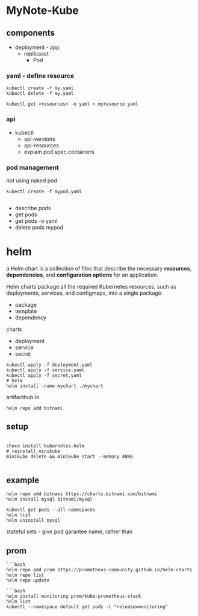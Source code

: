 # MyNote-Kube


## components

* deployment - app
    * replicaset
        * Pod



### yaml - define resource

```
kubectl create -f my.yaml
kubectl delete -f my.yaml

kubectl get <resources> -o yaml > myresource.yaml

```


### api

* kubectl 
    * api-versions
    * api-resources
    * explain pod.spec.containers


 ### pod management
 
 not using naked pod
 ```
 kubectl create -f mypod.yaml
 
 
 ```
 * describe pods
 * get pods
 * get pods <podname> -o yaml
 *  delete pods mypod


# helm
a Helm chart is a collection of files that describe the necessary **resources**, **dependencies**, and **configuration options** for an application.

Helm charts package all the required Kubernetes resources, such as deployments, services, and configmaps, into a single package.
* package
* template
* dependency

charts
* deployment
* service
* secret
```shell
kubectl apply -f deployment.yaml
kubectl apply -f service.yaml
kubectl apply -f secret.yaml
# helm
helm install -name mychart ./mychart

```
artifacthub.io



```
helm repo add bitnami 
```
## setup

```shell

choco install kubernetes-helm
# reinstall minikube
minikube delete && minikube start --memory 4096


```
## example
```
helm repo add bitnami https://charts.bitnami.com/bitnami
helm install mysql bitnami/mysql

kubectl get pods --all-namespaces
helm list
helm uninstall mysql 
```
stateful sets - give pod garantee name, rather than 

 ## prom
 ```
```bash
helm repo add prom https://prometheus-community.github.io/helm-charts
helm repo list
helm repo update

```bash
helm install monitoring prom/kube-prometheus-stack
helm list
kubectl --namespace default get pods -l "release=monitoring"

```

```
```
<!--stackedit_data:
eyJoaXN0b3J5IjpbLTcxMDE5MjY1MiwtMjIyODEyODIxLDExNz
cxNTA3NjcsMTE5MzEzNzQ1NSwtMTk1NTIzNTc3LDg4ODA0MTY4
Miw3NDYxMzczMzUsLTg1MzkzNjc5MSwtMzc0MTg3NDUyLDE0Nj
g1MjkzMTEsLTExNDc0MzY5MzQsLTU5MzU1MzQyMSwtOTk4MjQx
ODMyXX0=
-->